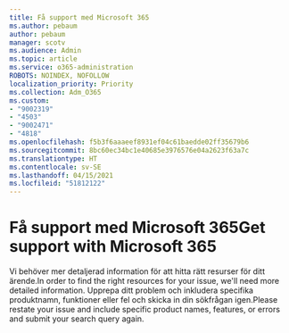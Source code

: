 ```yaml
---
title: Få support med Microsoft 365
ms.author: pebaum
author: pebaum
manager: scotv
ms.audience: Admin
ms.topic: article
ms.service: o365-administration
ROBOTS: NOINDEX, NOFOLLOW
localization_priority: Priority
ms.collection: Adm_O365
ms.custom:
- "9002319"
- "4503"
- "9002471"
- "4818"
ms.openlocfilehash: f5b3f6aaaeef8931ef04c61baedde02ff35679b6
ms.sourcegitcommit: 8bc60ec34bc1e40685e3976576e04a2623f63a7c
ms.translationtype: HT
ms.contentlocale: sv-SE
ms.lasthandoff: 04/15/2021
ms.locfileid: "51812122"
---
```

# <a name="get-support-with-microsoft-365"></a><span data-ttu-id="6c7ce-102">Få support med Microsoft 365</span><span class="sxs-lookup"><span data-stu-id="6c7ce-102">Get support with Microsoft 365</span></span>

<span data-ttu-id="6c7ce-103">Vi behöver mer detaljerad information för att hitta rätt resurser för ditt ärende.</span><span class="sxs-lookup"><span data-stu-id="6c7ce-103">In order to find the right resources for your issue, we'll need more detailed information.</span></span> <span data-ttu-id="6c7ce-104">Upprepa ditt problem och inkludera specifika produktnamn, funktioner eller fel och skicka in din sökfrågan igen.</span><span class="sxs-lookup"><span data-stu-id="6c7ce-104">Please restate your issue and include specific product names, features, or errors and submit your search query again.</span></span>
